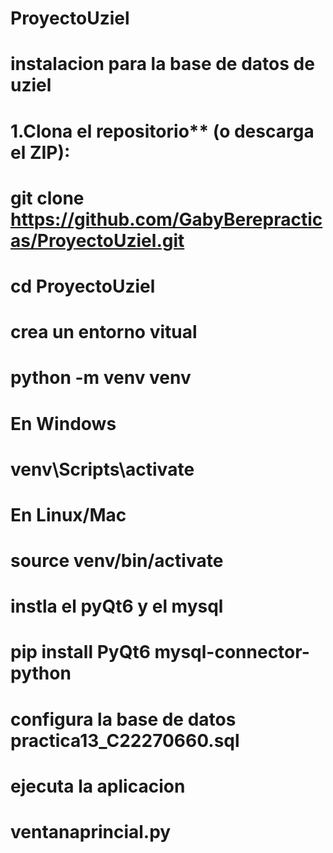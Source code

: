 ﻿# ProyectoUziel
# instalacion para la base de datos de uziel
# 1.Clona el repositorio** (o descarga el ZIP):
   # git clone https://github.com/GabyBerepracticas/ProyectoUziel.git
   # cd ProyectoUziel
# crea un entorno vitual
# python -m venv venv
# En Windows
# venv\Scripts\activate
# En Linux/Mac
# source venv/bin/activate
# instla el pyQt6 y el mysql
# pip install PyQt6 mysql-connector-python
# configura la base de datos practica13_C22270660.sql
# ejecuta la aplicacion
# ventanaprincial.py

